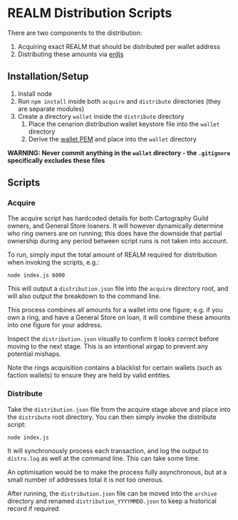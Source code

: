 # REALM Distribution Scripts

There are two components to the distribution:

1. Acquiring exact REALM that should be distributed per wallet address
2. Distributing these amounts via [erdjs](https://docs.elrond.com/sdk-and-tools/erdjs/erdjs/)

## Installation/Setup

1. Install node
2. Run `npm install` inside both `acquire` and `distribute` directories (they are separate modules)
3. Create a directory `wallet` inside the `distribute` directory
   1. Place the cenarion distribution wallet keystore file into the `wallet` directory
   2. Derive the [wallet PEM](https://docs.elrond.com/sdk-and-tools/erdpy/deriving-the-wallet-pem-file/) and place into the `wallet` directory

**WARNING: Never commit anything in the `wallet` directory - the `.gitignore` specifically excludes these files**

## Scripts

### Acquire

The acquire script has hardcoded details for both Cartography Guild owners, and General Store loaners. It will however dynamically determine who ring owners are on running; this does have the downside that partial ownership during any period between script runs is not taken into account.

To run, simply input the total amount of REALM required for distribution when invoking the scripts, e.g.:

`node index.js 6000`

This will output a `distribution.json` file into the `acquire` directory root, and will also output the breakdown to the command line.

This process combines all amounts for a wallet into one figure; e.g. if you own a ring, and have a General Store on loan, it will combine these amounts into one figure for your address.

Inspect the `distribution.json` visually to confirm it looks correct before moving to the next stage. This is an intentional airgap to prevent any potential mishaps.

Note the rings acquisition contains a blacklist for certain wallets (such as faction wallets) to ensure they are held by valid entities.

### Distribute

Take the `distribution.json` file from the acquire stage above and place into the `distribute` root directory. You can then simply invoke the distribute script:

`node index.js`

It will synchronously process each transaction, and log the output to `distro.log` as well at the command line. This can take some time.

An optimisation would be to make the process fully asynchronous, but at a small number of addresses total it is not too onerous.

After running, the `distribution.json` file can be moved into the `archive` directory and renamed `distribution_YYYYMMDD.json` to keep a historical record if required.